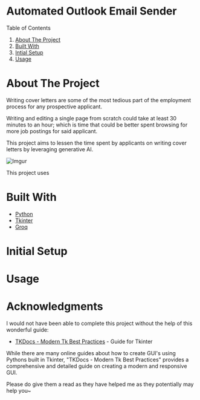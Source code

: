 # Automated Outlook Email Sender

<!-- TABLE OF CONTENTS -->
<summary>Table of Contents</summary>
  <ol>
    <li><a href="#about-the-project">About The Project</a></li>
    <li><a href="#built-with">Built With</a></li>
    <li><a href="#initial-setup">Intial Setup</a></li>
    <li><a href="#usage">Usage</a></li>
  </ol>

<!-- ABOUT THE PROJECT -->
# About The Project

Writing cover letters are some of the most tedious part of the employment process for any prospective applicant.

Writing and editing a single page from scratch could take at least 30 minutes to an hour; which is time that could be better spent browsing for more job postings for said applicant.

This project aims to lessen the time spent by applicants on writing cover letters by leveraging generative AI. 

![Imgur](https://imgur.com/C0IzNuY.jpeg)

This project uses 



# Built With
* [Python][Python-url]
* [Tkinter][Tkinter-url]
* [Groq][Groq-url]

# Initial Setup


# Usage


# Acknowledgments

I would not have been able to complete this project without the help of this wonderful guide: 

* [TKDocs - Modern Tk Best Practices][Tkinter-url] - Guide for Tkinter

While there are many online guides about how to create GUI's using Pythons built in Tkinter, "TKDocs - Modern Tk Best Practices" provides a comprehensive and detailed guide on creating a modern and responsive GUI. 

Please do give them a read as they have helped me as they potentially may help you~

<!-- MARKDOWN LINKS & IMAGES -->

[Python-url]: https://www.python.org/
[Tkinter-url]: https://tkdocs.com/
[Groq-url]: https://console.groq.com/docs/overview
